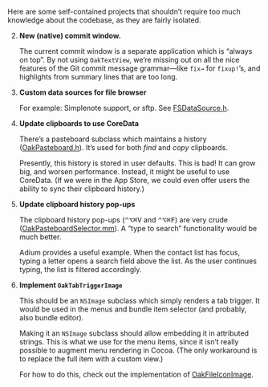 Here are some self-contained projects that shouldn’t require too much knowledge about the codebase, as they are fairly isolated.

2.	**New (native) commit window.**

	The current commit window is a separate application which is “always on top”. By not using `OakTextView`, we’re missing out on all the nice features of the Git commit message grammar—like `fix→` for `fixup!`’s, and highlights from summary lines that are too long.

6.	**Custom data sources for file browser**
		
	For example: Simplenote support, or sftp. See [FSDataSource.h][].

7.	**Update clipboards to use CoreData**  
	
	There’s a pasteboard subclass which maintains a history ([OakPasteboard.h][]). It’s used for both *find* and *copy* clipboards. 
	
	Presently, this history is stored in user defaults. This is bad! It can grow big, and worsen performance. Instead, it might be useful to use CoreData. (If we were in the App Store, we could even offer users the ability to sync their clipboard history.)

8.  **Update clipboard history pop-ups**
	
	The clipboard history pop-ups (<kbd>⌃⌥⌘V</kbd> and <kbd>⌃⌥⌘F</kbd>) are very crude ([OakPasteboardSelector.mm][]). A “type to search” functionality would be much better.
	
	Adium provides a useful example. When the contact list has focus, typing a letter opens a search field above the list. As the user continues typing, the list is filtered accordingly.

12. **Implement `OakTabTriggerImage`**
	
	This should be an `NSImage` subclass which simply renders a tab trigger. It would be used in the menus and bundle item selector (and probably, also bundle editor). 
	
	Making it an `NSImage` subclass should allow embedding it in attributed strings. This is what we use for the menu items, since it isn’t really possible to augment menu rendering in Cocoa. (The only workaround is to replace the full item with a custom view.) 
	
	For how to do this, check out the implementation of [OakFileIconImage][].

[FSDataSource.h]:   https://github.com/textmate/textmate/blob/master/Frameworks/OakFileBrowser/src/io/FSDataSource.h
[OakPasteboard.h]:  https://github.com/textmate/textmate/blob/master/Frameworks/OakAppKit/src/OakPasteboard.h
[OakPasteboardSelector.mm]: https://github.com/textmate/textmate/blob/master/Frameworks/OakAppKit/src/OakPasteboardSelector.mm
[OakFileIconImage]: https://github.com/textmate/textmate/blob/master/Frameworks/OakAppKit/src/OakFileIconImage.mm
